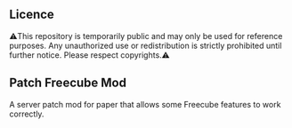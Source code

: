 ## Licence

⚠️This repository is temporarily public and may only be used for reference purposes. Any unauthorized use or redistribution is strictly prohibited until further notice. Please respect copyrights.⚠️

## Patch Freecube Mod

A server patch mod for paper that allows some Freecube features to work correctly.